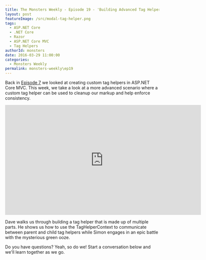 ```yaml
---
title: The Monsters Weekly - Episode 19 - 'Building Advanced Tag Helpers'
layout: post
featureImage: /src/modal-tag-helper.png
tags: 
  - ASP.NET Core
  - .NET Core
  - Razor
  - ASP.NET Core MVC
  - Tag Helpers
authorId: monsters
date: 2016-03-29 11:00:00
categories:
  - Monsters Weekly
permalink: monsters-weekly\ep19
---
```


Back in [Episode 7](http://aspnetmonsters.com/2016/02/monsters-weekly/ep7/) we looked at creating custom tag helpers in ASP.NET Core MVC. This week, we take a look at a more advanced scenario where a custom tag helper can be used to cleanup our markup and help enforce consistency.

<!--more-->
<iframe src="https://channel9.msdn.com/Blogs/MVP-VisualStudio-Dev/Episode-19-Building-Advanced-Tag-Helpers/player" width="640" height="360" allowFullScreen frameBorder="0"></iframe>

Dave walks us through building a tag helper that is made up of multiple parts. He shows us how to use the TagHelperContext to communicate between parent and child tag helpers while Simon engages in an epic battle with the mysterious green ooze.

Do you have questions? Yeah, so do we! Start a conversation below and we'll learn together as we go. 